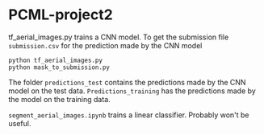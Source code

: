 # PCML-project2

tf_aerial_images.py trains a CNN model. To get the submission file `submission.csv` for the prediction made by the CNN model 
```
python tf_aerial_images.py
python mask_to_submission.py
```
The folder `predictions_test` contains the predictions made by the CNN model on the test data. `Predictions_training` has the 
predictions made by the model on the training data.

`segment_aerial_images.ipynb` trains a linear classifier. Probably won't be useful. 
